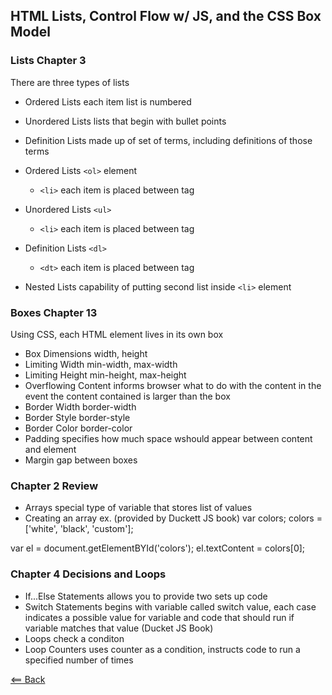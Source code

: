 ## HTML Lists, Control Flow w/ JS, and the CSS Box Model

### Lists Chapter 3
There are three types of lists
- Ordered Lists each item list is numbered
- Unordered Lists lists that begin with bullet points
- Definition Lists made up of set of terms, including definitions of those terms

- Ordered Lists ```<ol>``` element
    - ```<li>``` each item is placed between tag

- Unordered Lists ```<ul>``` 
    - ```<li>``` each item is placed between tag

- Definition Lists ```<dl>```
    - ```<dt>``` each item is placed between tag

- Nested Lists capability of putting second list inside ```<li>``` element

### Boxes Chapter 13
Using CSS, each HTML element lives in its own box

- Box Dimensions width, height
- Limiting Width min-width, max-width
- Limiting Height min-height, max-height
- Overflowing Content informs browser what to do with the content in the event the content contained is larger than the box
- Border Width border-width
- Border Style border-style
- Border Color border-color
- Padding specifies how much space wshould appear between content and element
- Margin gap between boxes

### Chapter 2 Review
- Arrays special type of variable that stores list of values
- Creating an array ex. (provided by Duckett JS book)
var colors;
colors = ['white', 'black', 'custom'];

var el = document.getElementBYId('colors');
el.textContent = colors[0];

### Chapter 4 Decisions and Loops
- If...Else Statements allows you to provide two sets up code
- Switch Statements begins with variable called switch value, each case indicates a possible value for variable and code that should run if variable matches that value (Ducket JS Book)
- Loops check a conditon
- Loop Counters uses counter as a condition, instructs code to run a specified number of times

[<== Back](README.md)